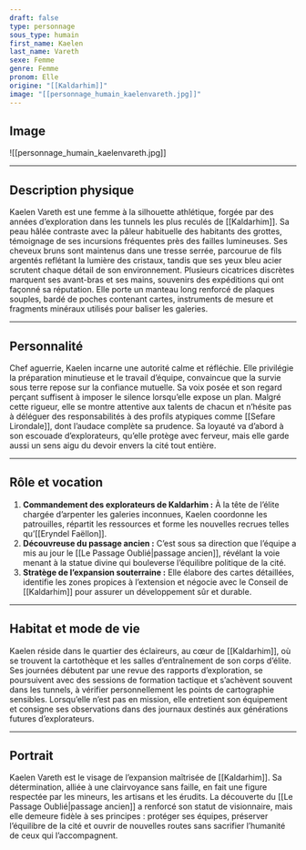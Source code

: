 ```yaml
---
draft: false
type: personnage
sous_type: humain
first_name: Kaelen
last_name: Vareth
sexe: Femme
genre: Femme
pronom: Elle
origine: "[[Kaldarhim]]"
image: "[[personnage_humain_kaelenvareth.jpg]]"
---
```


## Image
![[personnage_humain_kaelenvareth.jpg]]

---

## Description physique

Kaelen Vareth est une femme à la silhouette athlétique, forgée par des années d’exploration dans les tunnels les plus reculés de [[Kaldarhim]]. Sa peau hâlée contraste avec la pâleur habituelle des habitants des grottes, témoignage de ses incursions fréquentes près des failles lumineuses. Ses cheveux bruns sont maintenus dans une tresse serrée, parcourue de fils argentés reflétant la lumière des cristaux, tandis que ses yeux bleu acier scrutent chaque détail de son environnement. Plusieurs cicatrices discrètes marquent ses avant-bras et ses mains, souvenirs des expéditions qui ont façonné sa réputation. Elle porte un manteau long renforcé de plaques souples, bardé de poches contenant cartes, instruments de mesure et fragments minéraux utilisés pour baliser les galeries.

---

## Personnalité

Chef aguerrie, Kaelen incarne une autorité calme et réfléchie. Elle privilégie la préparation minutieuse et le travail d’équipe, convaincue que la survie sous terre repose sur la confiance mutuelle. Sa voix posée et son regard perçant suffisent à imposer le silence lorsqu’elle expose un plan. Malgré cette rigueur, elle se montre attentive aux talents de chacun et n’hésite pas à déléguer des responsabilités à des profils atypiques comme [[Sefare Lirondale]], dont l’audace complète sa prudence. Sa loyauté va d’abord à son escouade d’explorateurs, qu’elle protège avec ferveur, mais elle garde aussi un sens aigu du devoir envers la cité tout entière.

---

## Rôle et vocation

1. **Commandement des explorateurs de Kaldarhim :** À la tête de l’élite chargée d’arpenter les galeries inconnues, Kaelen coordonne les patrouilles, répartit les ressources et forme les nouvelles recrues telles qu’[[Eryndel Faëllon]].
2. **Découvreuse du passage ancien :** C’est sous sa direction que l’équipe a mis au jour le [[Le Passage Oublié|passage ancien]], révélant la voie menant à la statue divine qui bouleverse l’équilibre politique de la cité.
3. **Stratège de l’expansion souterraine :** Elle élabore des cartes détaillées, identifie les zones propices à l’extension et négocie avec le Conseil de [[Kaldarhim]] pour assurer un développement sûr et durable.

---

## Habitat et mode de vie

Kaelen réside dans le quartier des éclaireurs, au cœur de [[Kaldarhim]], où se trouvent la cartothèque et les salles d’entraînement de son corps d’élite. Ses journées débutent par une revue des rapports d’exploration, se poursuivent avec des sessions de formation tactique et s’achèvent souvent dans les tunnels, à vérifier personnellement les points de cartographie sensibles. Lorsqu’elle n’est pas en mission, elle entretient son équipement et consigne ses observations dans des journaux destinés aux générations futures d’explorateurs.

---

## Portrait

Kaelen Vareth est le visage de l’expansion maîtrisée de [[Kaldarhim]]. Sa détermination, alliée à une clairvoyance sans faille, en fait une figure respectée par les mineurs, les artisans et les érudits. La découverte du [[Le Passage Oublié|passage ancien]] a renforcé son statut de visionnaire, mais elle demeure fidèle à ses principes : protéger ses équipes, préserver l’équilibre de la cité et ouvrir de nouvelles routes sans sacrifier l’humanité de ceux qui l’accompagnent.
